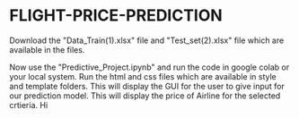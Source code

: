 # FLIGHT-PRICE-PREDICTION
Download the "Data_Train(1).xlsx" file and "Test_set(2).xlsx" file which are available in the files.

Now use the "Predictive_Project.ipynb" and run the code in google colab or your local system.
Run the html and css files which are available in style and template folders.
This will display the GUI for the user to give input for our prediction model.
This will display the price of Airline for the selected crtieria.
Hi
